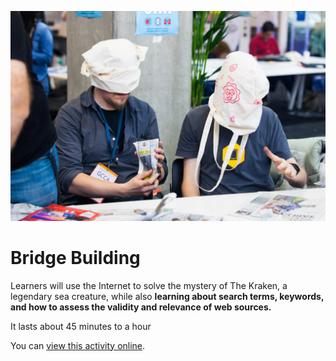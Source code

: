 ![logo](activity-data/images/image.jpg)

# Bridge Building

Learners will use the Internet to solve the mystery of The Kraken, a legendary sea creature, while also **learning about search terms, keywords, and how to assess the validity and relevance of web sources.**

It lasts about 45 minutes to a hour

You can [view this activity online](http://dricupello.github.io/activity-bridge-building).

